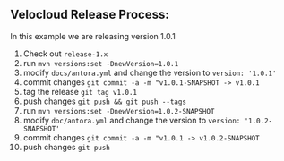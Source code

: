 ## Velocloud Release Process:
In this example we are releasing version 1.0.1

1) Check out `release-1.x`
2) run `mvn versions:set -DnewVersion=1.0.1` 
3) modify `docs/antora.yml` and change the version to `version: '1.0.1'`
4) commit changes `git commit -a -m "v1.0.1-SNAPSHOT -> v1.0.1`
5) tag the release `git tag v1.0.1`
6) push changes `git push && git push --tags`
7) run `mvn versions:set -DnewVersion=1.0.2-SNAPSHOT` 
8) modify `doc/antora.yml` and change the version to `version: '1.0.2-SNAPSHOT'`
9) commit changes `git commit -a -m "v1.0.1 -> v1.0.2-SNAPSHOT`
10) push changes `git push`
